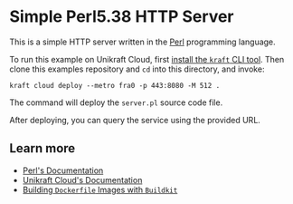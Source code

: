# Simple Perl5.38 HTTP Server

This is a simple HTTP server written in the [Perl](https://www.perl.org/) programming language.

To run this example on Unikraft Cloud, first [install the `kraft` CLI tool](https://unikraft.org/docs/cli).
Then clone this examples repository and `cd` into this directory, and invoke:

```console
kraft cloud deploy --metro fra0 -p 443:8080 -M 512 .
```

The command will deploy the `server.pl` source code file.

After deploying, you can query the service using the provided URL.

## Learn more

- [Perl's Documentation](https://www.perl.org/docs.html)
- [Unikraft Cloud's Documentation](https://unikraft.cloud/docs/)
- [Building `Dockerfile` Images with `Buildkit`](https://unikraft.org/guides/building-dockerfile-images-with-buildkit)
